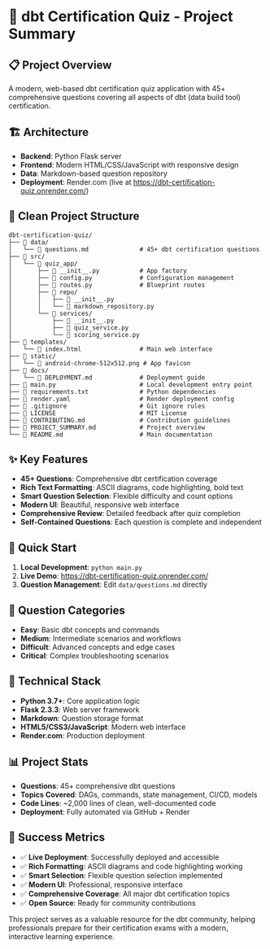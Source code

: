 # 🎯 dbt Certification Quiz - Project Summary

## 📋 **Project Overview**
A modern, web-based dbt certification quiz application with 45+ comprehensive questions covering all aspects of dbt (data build tool) certification.

## 🏗️ **Architecture**
- **Backend**: Python Flask server
- **Frontend**: Modern HTML/CSS/JavaScript with responsive design
- **Data**: Markdown-based question repository
- **Deployment**: Render.com (live at https://dbt-certification-quiz.onrender.com/)

## 📁 **Clean Project Structure**

```
dbt-certification-quiz/
├── 📁 data/
│   └── 📄 questions.md              # 45+ dbt certification questions
├── 📁 src/
│   └── 📁 quiz_app/
│       ├── 📄 __init__.py           # App factory
│       ├── 📄 config.py             # Configuration management
│       ├── 📄 routes.py             # Blueprint routes
│       ├── 📁 repo/
│       │   ├── 📄 __init__.py
│       │   └── 📄 markdown_repository.py
│       └── 📁 services/
│           ├── 📄 __init__.py
│           ├── 📄 quiz_service.py
│           └── 📄 scoring_service.py
├── 📁 templates/
│   └── 📄 index.html                # Main web interface
├── 📁 static/
│   └── 📄 android-chrome-512x512.png # App favicon
├── 📁 docs/
│   └── 📄 DEPLOYMENT.md             # Deployment guide
├── 📄 main.py                       # Local development entry point
├── 📄 requirements.txt              # Python dependencies
├── 📄 render.yaml                   # Render deployment config
├── 📄 .gitignore                    # Git ignore rules
├── 📄 LICENSE                       # MIT License
├── 📄 CONTRIBUTING.md               # Contribution guidelines
├── 📄 PROJECT_SUMMARY.md            # Project overview
└── 📄 README.md                     # Main documentation
```

## ✨ **Key Features**
- **45+ Questions**: Comprehensive dbt certification coverage
- **Rich Text Formatting**: ASCII diagrams, code highlighting, bold text
- **Smart Question Selection**: Flexible difficulty and count options
- **Modern UI**: Beautiful, responsive web interface
- **Comprehensive Review**: Detailed feedback after quiz completion
- **Self-Contained Questions**: Each question is complete and independent

## 🚀 **Quick Start**
1. **Local Development**: `python main.py`
2. **Live Demo**: https://dbt-certification-quiz.onrender.com/
3. **Question Management**: Edit `data/questions.md` directly

## 🎯 **Question Categories**
- **Easy**: Basic dbt concepts and commands
- **Medium**: Intermediate scenarios and workflows
- **Difficult**: Advanced concepts and edge cases
- **Critical**: Complex troubleshooting scenarios

## 🔧 **Technical Stack**
- **Python 3.7+**: Core application logic
- **Flask 2.3.3**: Web server framework
- **Markdown**: Question storage format
- **HTML5/CSS3/JavaScript**: Modern web interface
- **Render.com**: Production deployment

## 📊 **Project Stats**
- **Questions**: 45+ comprehensive dbt questions
- **Topics Covered**: DAGs, commands, state management, CI/CD, models
- **Code Lines**: ~2,000 lines of clean, well-documented code
- **Deployment**: Fully automated via GitHub + Render

## 🎉 **Success Metrics**
- ✅ **Live Deployment**: Successfully deployed and accessible
- ✅ **Rich Formatting**: ASCII diagrams and code highlighting working
- ✅ **Smart Selection**: Flexible question selection implemented
- ✅ **Modern UI**: Professional, responsive interface
- ✅ **Comprehensive Coverage**: All major dbt certification topics
- ✅ **Open Source**: Ready for community contributions

This project serves as a valuable resource for the dbt community, helping professionals prepare for their certification exams with a modern, interactive learning experience.
